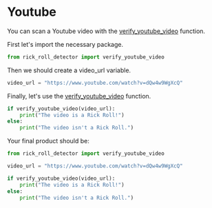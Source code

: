 # Youtube

You can scan a Youtube video with the [verify_youtube_video](api.md#rick_roll_detectorverify_youtube_videourl-str-bool) function.

First let's import the necessary package.
```python
from rick_roll_detector import verify_youtube_video
```

Then we should create a video_url variable.
```python
video_url = "https://www.youtube.com/watch?v=dQw4w9WgXcQ"
```

Finally, let's use the [verify_youtube_video](api.md#rick_roll_detectorverify_youtube_videourl-str-bool) function.
```python
if verify_youtube_video(video_url):
    print("The video is a Rick Roll!")
else:
    print("The video isn't a Rick Roll.")
```

Your final product should be:
```python
from rick_roll_detector import verify_youtube_video

video_url = "https://www.youtube.com/watch?v=dQw4w9WgXcQ"

if verify_youtube_video(video_url):
    print("The video is a Rick Roll!")
else:
    print("The video isn't a Rick Roll.")
```